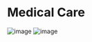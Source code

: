 # Medical Care 
![image](https://github.com/yuh2150/MedicalCare/assets/118002918/1a0aa623-c357-4e1f-974e-806eb8aa55fb)
![image](https://github.com/yuh2150/MedicalCare/assets/118002918/40cb07f8-f97c-4af1-84be-c5ed37361b6b)
